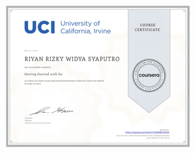 ![](https://raw.githubusercontent.com/RiyanRIS/sertifikat/master/coursera/Getting%20Started%20with%20Go/Coursera-Getting%20Started%20with%20Go_page-0001.jpg)